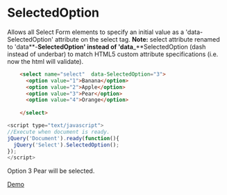 SelectedOption
============

Allows all Select Form elements to specify an initial value as a 'data-SelectedOption' attribute on the select tag.
**Note:** select attribute renamed to 'data**-**SelectedOption' instead of 'data**_**SelectedOption (dash instead of underbar) to match HTML5 custom attribute specifications (i.e. now the html will validate).

````html
    <select name="select"  data-SelectedOption="3">
      <option value="1">Banana</option>
      <option value="2">Apple</option>
      <option value="3">Pear</option>
      <option value="4">Orange</option>
      
    </select>
````

````javascript
<script type="text/javascript">
//Execute when document is ready.
jQuery('Document').ready(function(){
  jQuery('Select').SelectedOption();
});
</script>


````

Option 3 Pear will be selected.


<a href="https://github.com/tobya/jquerySelectedOption/blob/gh-pages/demo/demo.html">Demo</a>
